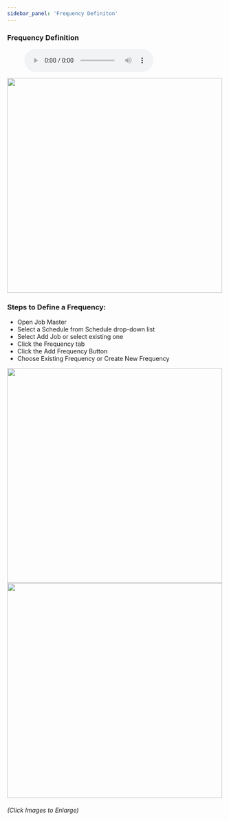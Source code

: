 ```yaml
---
sidebar_panel: 'Frequency Definiton'
---
```



### Frequency Definition

<figure>
    <audio
        controls
        src="audiobasic/FrequencyDefinition.mp3">
            Your browser does not support the
            <code>audio</code> element.
    </audio>
</figure>

<a href="imgbasic/Picture17.png" target="_blank"><img src="imgbasic/Picture17.png" width="500"></img></a>

### Steps to Define a Frequency:  

* Open Job Master  
* Select a Schedule from Schedule drop-down list  
* Select Add Job or select existing one  
* Click the Frequency tab
* Click the Add Frequency Button
* Choose Existing Frequency or Create New Frequency  

<a href="imgbasic/Picture19.png" target="_blank"><img src="imgbasic/Picture19.png" width="500"></img></a>  
<a href="imgbasic/Picture20.png" target="_blank"><img src="imgbasic/Picture20.png" width="500"></img></a>

###### (Click Images to Enlarge)
